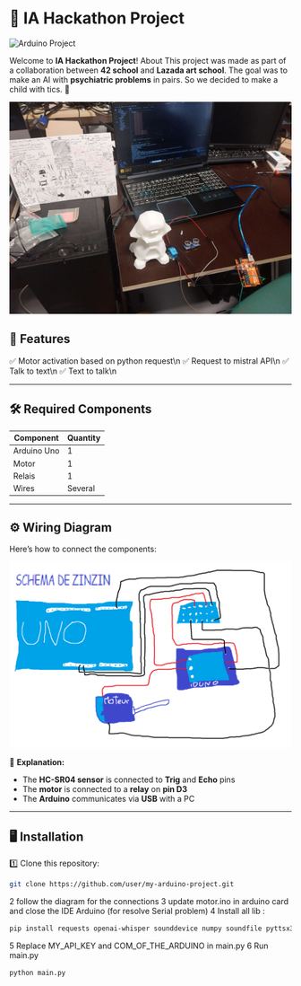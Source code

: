 # 🚀 IA Hackathon Project

![Arduino Project](images/project.png)

Welcome to **IA Hackathon Project**! About
This project was made as part of a collaboration between **42 school** and **Lazada art school**. The goal was to make an AI with **psychiatric problems** in pairs. So we decided to make a child with tics. 🎯

![Photo](assets/images/project.jpg)

## 📌 Features  
✅ Motor activation based on python request\n
✅ Request to mistral API\n
✅ Talk to text\n
✅ Text to talk\n

---

## 🛠️ Required Components
| Component       | Quantity |
|-----------------|----------|
| Arduino Uno     | 1        |
| Motor           | 1        |
| Relais          | 1        |
| Wires           | Several  |

---

## ⚙️ Wiring Diagram
Here’s how to connect the components:  

![Schemat](assets/images/schema.png)

📌 **Explanation:**  
- The **HC-SR04 sensor** is connected to **Trig** and **Echo** pins  
- The **motor** is connected to a **relay** on **pin D3**  
- The **Arduino** communicates via **USB** with a PC  

---

## 🖥️ Installation
1️⃣ Clone this repository:
```sh
git clone https://github.com/user/my-arduino-project.git
```
2 follow the diagram for the connections
3 update motor.ino in arduino card and close the IDE Arduino (for resolve Serial problem)
4 Install all lib :
```sh
pip install requests openai-whisper sounddevice numpy soundfile pyttsx3 pygame pyserial
```
5 Replace MY_API_KEY and COM_OF_THE_ARDUINO in main.py
6 Run main.py
```sh
python main.py
```


